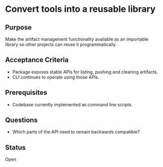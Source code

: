 # Convert tools into a reusable library

## Purpose
Make the artifact management functionality available as an importable
library so other projects can reuse it programmatically.

## Acceptance Criteria
- Package exposes stable APIs for listing, pushing and cleaning
  artifacts.
- CLI continues to operate using those APIs.

## Prerequisites
- Codebase currently implemented as command line scripts.

## Questions
- Which parts of the API need to remain backwards compatible?

## Status
Open
